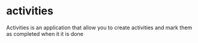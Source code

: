 # activities
Activities is an application that allow you to create activities and mark them as completed when it it is done

